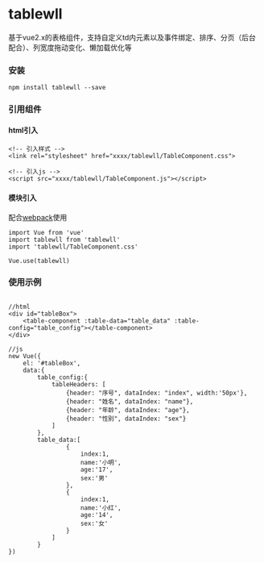 ﻿# tablewll
基于vue2.x的表格组件，支持自定义td内元素以及事件绑定、排序、分页（后台配合）、列宽度拖动变化、懒加载优化等
### 安装
    npm install tablewll --save
### 引用组件
#### html引入

    <!-- 引入样式 -->
    <link rel="stylesheet" href="xxxx/tablewll/TableComponent.css">

    <!-- 引入js -->
    <script src="xxxx/tablewll/TableComponent.js"></script>
    
#### 模块引入
配合[webpack](https://webpack.js.org/)使用

    import Vue from 'vue'
    import tablewll from 'tablewll'
    import 'tablewll/TableComponent.css'

    Vue.use(tablewll)

### 使用示例
```

//html
<div id="tableBox">
	<table-component :table-data="table_data" :table-config="table_config"></table-component>
</div>

//js
new Vue({
	el: '#tableBox',
	data:{
		table_config:{
			tableHeaders: [
				{header: "序号", dataIndex: "index", width:'50px'},
				{header: "姓名", dataIndex: "name"},
				{header: "年龄", dataIndex: "age"},
				{header: "性别", dataIndex: "sex"}
			]
		},
		table_data:[
				{
					index:1,
					name:'小明',
					age:'17',
					sex:'男'
				},
				{
					index:1,
					name:'小红',
					age:'14',
					sex:'女'
				}
			]
		}
})

```
#### 




